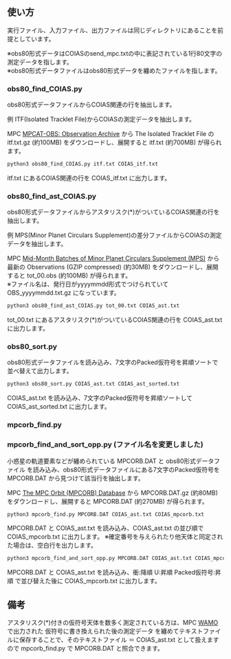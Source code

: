 ## 使い方

実行ファイル、入力ファイル、出力ファイルは同じディレクトリにあることを前提としています。

※obs80形式データはCOIASのsend_mpc.txtの中に表記されている1行80文字の測定データを指します。<br>※obs80形式データファイルはobs80形式データを纏めたファイルを指します。


### obs80_find_COIAS.py

obs80形式データファイルからCOIAS関連の行を抽出します。

例 ITF(Isolated Tracklet File)からCOIASの測定データを抽出します。

MPC [MPCAT-OBS: Observation Archive](https://www.minorplanetcenter.net/iau/ECS/MPCAT-OBS/MPCAT-OBS.html) から
The Isolated Tracklet File の itf.txt.gz (約100MB) をダウンロードし、展開すると itf.txt (約700MB) が得られます。

```bash
python3 obs80_find_COIAS.py itf.txt COIAS_itf.txt
```

itf.txt にあるCOIAS関連の行を COIAS_itf.txt に出力します。


### obs80_find_ast_COIAS.py

obs80形式データファイルからアスタリスク(*)がついているCOIAS関連の行を抽出します。

例 MPS(Minor Planet Circulars Supplement)の差分ファイルからCOIASの測定データを抽出します。

MPC [Mid-Month Batches of Minor Planet Circulars Supplement (MPS)](https://www.minorplanetcenter.net/iau/ECS/MPCUPDATE/MidMonthMPS.html) から
最新の Observations (GZIP compressed) (約30MB) をダウンロードし、展開すると tot_00.obs (約100MB) が得られます。<br>
※ファイル名は、発行日がyyyymmdd形式でつけられていて OBS_yyyymmdd.txt.gz になっています。

```bash
python3 obs80_find_ast_COIAS.py tot_00.txt COIAS_ast.txt
```

tot_00.txt にあるアスタリスク(*)がついているCOIAS関連の行を COIAS_ast.txt に出力します。


### obs80_sort.py

obs80形式データファイルを読み込み、7文字のPacked仮符号を昇順ソートで並べ替えて出力します。<br>

```bash
python3 obs80_sort.py COIAS_ast.txt COIAS_ast_sorted.txt
```

COIAS_ast.txt を読み込み、7文字のPacked仮符号を昇順ソートして COIAS_ast_sorted.txt に出力します。


### mpcorb_find.py
### mpcorb_find_and_sort_opp.py (ファイル名を変更しました)

小惑星の軌道要素などが纏められている MPCORB.DAT と obs80形式データファイル を読み込み、obs80形式データファイルにある7文字のPacked仮符号を MPCORB.DAT から見つけて該当行を抽出します。

MPC [The MPC Orbit (MPCORB) Database](https://www.minorplanetcenter.net/iau/MPCORB.html) から
MPCORB.DAT.gz (約80MB) をダウンロードし、展開すると MPCORB.DAT (約270MB) が得られます。

```bash
python3 mpcorb_find.py MPCORB.DAT COIAS_ast.txt COIAS_mpcorb.txt
```

MPCORB.DAT と COIAS_ast.txt を読み込み、COIAS_ast.txt の並び順で COIAS_mpcorb.txt に出力します。
※確定番号を与えられたり他天体と同定された場合は、空白行を出力します。

```bash
python3 mpcorb_find_and_sort_opp.py MPCORB.DAT COIAS_ast.txt COIAS_mpcorb.txt
```

MPCORB.DAT と COIAS_ast.txt を読み込み、衝:降順 U:昇順 Packed仮符号:昇順 で並び替えた後に COIAS_mpcorb.txt に出力します。

## 備考

アスタリスク(*)付きの仮符号天体を数多く測定されている方は、MPC [WAMO](https://www.minorplanetcenter.net/wamo/) で出力された 仮符号に書き換えられた後の測定データ を纏めてテキストファイルに保存することで、そのテキストファイル ＝ COIAS_ast.txt として扱えますので mpcorb_find.py で MPCORB.DAT と照合できます。
